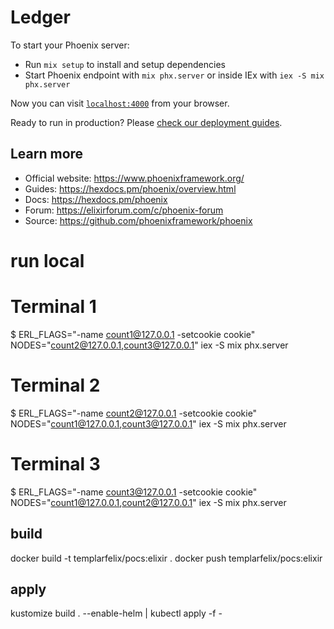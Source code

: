 # Ledger

To start your Phoenix server:

  * Run `mix setup` to install and setup dependencies
  * Start Phoenix endpoint with `mix phx.server` or inside IEx with `iex -S mix phx.server`

Now you can visit [`localhost:4000`](http://localhost:4000) from your browser.

Ready to run in production? Please [check our deployment guides](https://hexdocs.pm/phoenix/deployment.html).

## Learn more

  * Official website: https://www.phoenixframework.org/
  * Guides: https://hexdocs.pm/phoenix/overview.html
  * Docs: https://hexdocs.pm/phoenix
  * Forum: https://elixirforum.com/c/phoenix-forum
  * Source: https://github.com/phoenixframework/phoenix

# run local
# Terminal 1
$ ERL_FLAGS="-name count1@127.0.0.1 -setcookie cookie" NODES="count2@127.0.0.1,count3@127.0.0.1" iex -S mix phx.server

# Terminal 2
$ ERL_FLAGS="-name count2@127.0.0.1 -setcookie cookie" NODES="count1@127.0.0.1,count3@127.0.0.1" iex -S mix phx.server

# Terminal 3
$ ERL_FLAGS="-name count3@127.0.0.1 -setcookie cookie" NODES="count1@127.0.0.1,count2@127.0.0.1" iex -S mix phx.server

## build

docker build -t templarfelix/pocs:elixir .
docker push templarfelix/pocs:elixir

## apply
kustomize build .  --enable-helm | kubectl apply -f -